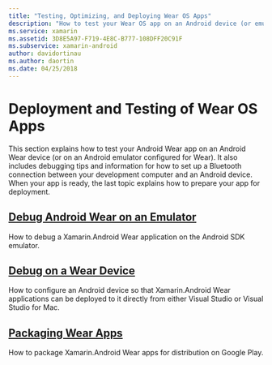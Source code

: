 ```yaml
---
title: "Testing, Optimizing, and Deploying Wear OS Apps"
description: "How to test your Wear OS app on an Android device (or emulator) and prepare it for deployment."
ms.service: xamarin
ms.assetid: 3D8E5A97-F719-4E8C-B777-108DFF20C91F
ms.subservice: xamarin-android
author: davidortinau
ms.author: daortin
ms.date: 04/25/2018
---
```


# Deployment and Testing of Wear OS Apps

This section explains how to test your Android Wear app on an Android
Wear device (or on an Android emulator configured for Wear). It also
includes debugging tips and information for how to set up a Bluetooth
connection between your development computer and an Android device.
When your app is ready, the last topic explains how to prepare your app
for deployment.

## [Debug Android Wear on an Emulator](~/android/wear/deploy-test/debug-on-emulator.md)

How to debug a Xamarin.Android Wear application on the Android SDK
emulator.

## [Debug on a Wear Device](~/android/wear/deploy-test/debug-on-device.md)

How to configure an Android device so that Xamarin.Android Wear
applications can be deployed to it directly from either Visual Studio
or Visual Studio for Mac.

## [Packaging Wear Apps](~/android/wear/deploy-test/packaging.md)

How to package Xamarin.Android Wear apps for distribution on Google
Play.
